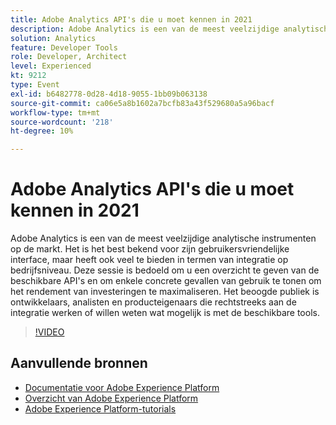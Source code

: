 ```yaml
---
title: Adobe Analytics API's die u moet kennen in 2021
description: Adobe Analytics is een van de meest veelzijdige analytische instrumenten op de markt. Het is het best bekend voor zijn gebruikersvriendelijke interface, maar heeft ook veel te bieden in termen van integratie op bedrijfsniveau. Deze sessie is bedoeld om u een overzicht te geven van de beschikbare API's en om enkele concrete gevallen van gebruik te tonen om het rendement van investeringen te maximaliseren. Het beoogde publiek is ontwikkelaars, analisten en producteigenaars die rechtstreeks aan de integratie werken of willen weten wat mogelijk is met de beschikbare tools.
solution: Analytics
feature: Developer Tools
role: Developer, Architect
level: Experienced
kt: 9212
type: Event
exl-id: b6482778-0d28-4d18-9055-1bb09b063138
source-git-commit: ca06e5a8b1602a7bcfb83a43f529680a5a96bacf
workflow-type: tm+mt
source-wordcount: '218'
ht-degree: 10%

---
```


# Adobe Analytics API&#39;s die u moet kennen in 2021

Adobe Analytics is een van de meest veelzijdige analytische instrumenten op de markt. Het is het best bekend voor zijn gebruikersvriendelijke interface, maar heeft ook veel te bieden in termen van integratie op bedrijfsniveau. Deze sessie is bedoeld om u een overzicht te geven van de beschikbare API&#39;s en om enkele concrete gevallen van gebruik te tonen om het rendement van investeringen te maximaliseren. Het beoogde publiek is ontwikkelaars, analisten en producteigenaars die rechtstreeks aan de integratie werken of willen weten wat mogelijk is met de beschikbare tools.

>[!VIDEO](https://video.tv.adobe.com/v/337576/?quality=12&learn=on&hidetitle=true)

## Aanvullende bronnen

- [Documentatie voor Adobe Experience Platform](https://experienceleague.adobe.com/docs/experience-platform.html)
- [Overzicht van Adobe Experience Platform](https://experienceleague.adobe.com/docs/experience-platform/landing/home.html)
- [Adobe Experience Platform-tutorials](https://experienceleague.adobe.com/docs/platform-learn/tutorials/overview.html?lang=nl)
